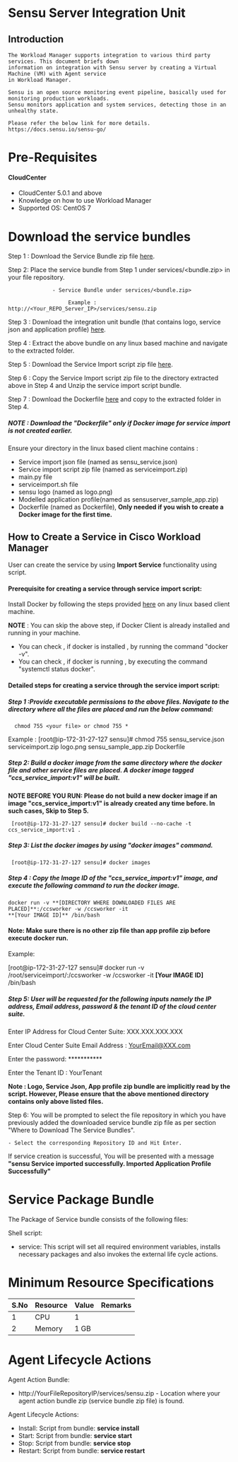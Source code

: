 # Sensu Server Integration Unit
## Introduction
    The Workload Manager supports integration to various third party services. This document briefs down 
    information on integration with Sensu server by creating a Virtual Machine (VM) with Agent service 
    in Workload Manager.
    
    Sensu is an open source monitoring event pipeline, basically used for monitoring production workloads. 
    Sensu monitors application and system services, detecting those in an unhealthy state.    
    
    Please refer the below link for more details.
    https://docs.sensu.io/sensu-go/
# Pre-Requisites
#### CloudCenter
- CloudCenter 5.0.1 and above
- Knowledge on how to use Workload Manager 
- Supported OS: CentOS 7

# Download the service bundles
   Step 1 : Download the Service Bundle zip file [here](https://github.com/datacenter/cloudcentersuite/raw/master/Content/Monitoring/Sensu/WorkloadManager/ServiceBundle/sensu.zip). 
   
   Step 2: Place the service bundle from Step 1 under services/<bundle.zip> in your file repository.
   
                  - Service Bundle under services/<bundle.zip>

                       Example : http://<Your_REPO_Server_IP>/services/sensu.zip 
   
   Step 3 : Download the integration unit bundle (that contains logo, service json and application profile) [here](https://github.com/datacenter/cloudcentersuite/raw/master/Content/Monitoring/Sensu/WorkloadManager/sensu_iu.zip?raw=true).
   
   Step 4 : Extract the above bundle on any linux based machine and navigate to the extracted folder.
   
   Step 5 : Download the Service Import script zip file [here](https://github.com/datacenter/cloudcentersuite/raw/master/Content/Scripts/serviceimport.zip).
   
   Step 6 : Copy the Service Import script zip file to the directory extracted above in Step 4 and Unzip the service import script bundle.
   
   Step 7 : Download the Dockerfile [here](https://github.com/datacenter/cloudcentersuite/raw/master/Content/dockerimages/Dockerfile) and copy to the extracted folder in Step 4.
   
   ##### NOTE : Download the "Dockerfile" only if Docker image for service import is not created earlier.
   
   Ensure your directory in the linux based client machine contains :
 - Service import json file (named as sensu_service.json)
 - Service import script zip file (named as serviceimport.zip)
 - main.py file
 - serviceimport.sh file
 - sensu logo (named as logo.png)
 - Modelled application profile(named as sensuserver_sample_app.zip)
 - Dockerfile (named as Dockerfile), **Only needed if you wish to create a Docker image for the first time.**

## How to Create a Service in Cisco Workload Manager
User can create the service by using **Import Service** functionality using script.

#### Prerequisite for creating a service through service import script:

Install Docker by following the steps provided [here](https://github.com/datacenter/cloudcentersuite/raw/master/Content/dockerimages/Steps%20for%20Installation%20of%20Docker%20CE%20on%20CentOS7_V2.docx) on any linux based client machine.

**NOTE** : You can skip the above step, if Docker Client is already installed and running in your machine. 
- You can check , if docker is installed , by running the command "docker -v".
- You can check , if docker is running , by executing the command "systemctl status docker".
  
#### Detailed steps for creating a service through the service import script:

##### Step 1 :Provide executable permissions to the above files. Navigate to the directory where all the files are placed and run the below command:
   
      chmod 755 <your file> or chmod 755 *

Example : 
    [root@ip-172-31-27-127 sensu]# chmod 755 sensu_service.json serviceimport.zip logo.png sensu_sample_app.zip Dockerfile

##### Step 2: Build a docker image from the same directory where the docker file and other service files are placed. A docker image tagged "ccs_service_import:v1" will be built.

**NOTE BEFORE YOU RUN: Please do not build a new docker image if an image "ccs_service_import:v1" is already created any time before. In such cases, Skip to Step 5.**

     [root@ip-172-31-27-127 sensu]# docker build --no-cache -t ccs_service_import:v1 .

##### Step 3: List the docker images by using "docker images" command.

     [root@ip-172-31-27-127 sensu]# docker images

##### Step 4 : Copy the Image ID of the "ccs_service_import:v1" image, and execute the following command to run the docker image.

    docker run -v **[DIRECTORY WHERE DOWNLOADED FILES ARE PLACED]**:/ccsworker -w /ccsworker -it 
    **[Your IMAGE ID]** /bin/bash

#### Note: Make sure there is no other zip file than app profile zip before execute docker run.

Example:  

[root@ip-172-31-27-127 sensu]# docker run -v /root/serviceimport/:/ccsworker -w /ccsworker -it **[Your IMAGE ID]** /bin/bash

##### Step 5: User will be requested for the following inputs namely the IP address, Email address, password & the tenant ID of the cloud center suite.
Enter IP Address for Cloud Center Suite: XXX.XXX.XXX.XXX

Enter Cloud Center Suite Email Address : YourEmail@XXX.com

Enter the password: ***********

Enter the Tenant ID  : YourTenant

**Note : Logo, Service Json, App profile zip bundle are implicitly read by the script. However, Please ensure that the above mentioned directory contains only above listed files.**

Step 6: You will be prompted to select the file repository in which you have previously added the downloaded service bundle zip file as per section "Where to Download The Service Bundles". 

    - Select the corresponding Repository ID and Hit Enter.

If service creation is successful, You will be presented with a message **"sensu Service imported successfully. Imported Application Profile Successfully"**

# Service Package Bundle

The Package of Service bundle consists of the following files:

Shell script:
 - service: This script will set all required environment variables, installs necessary packages and also invokes the external life cycle actions.
 
# Minimum Resource Specifications

     
S.No    | Resource    |  Value   | Remarks
----    | ----------  | ---------| ------- 
 1      |  CPU        | 1        |        
 2      |  Memory     | 1 GB     |        
 
# Agent Lifecycle Actions 
Agent Action Bundle:  
 - http://YourFileRepositoryIP/services/sensu.zip - Location where your agent action bundle zip (service bundle zip file) is found.

Agent Lifecycle Actions:
 - Install: Script from bundle: **service install**
 - Start: Script from bundle: **service start**
 - Stop: Script from bundle: **service stop**
 - Restart: Script from bundle: **service restart**

